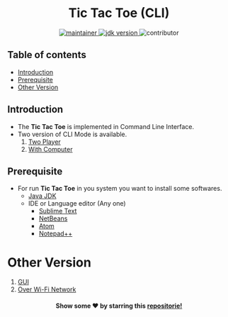 <h1 align="center">Tic Tac Toe (CLI)</h1>

<p align="center">
	<a href="https://github.com/urvesh254" title="profile">
	<img src="https://img.shields.io/badge/maintainer-urvesh254-blue" alt="maintainer">
	</a>
	<a href="https://www.oracle.com/in/java/technologies/javase-downloads.html" title="JDK Download">
		<img src="https://img.shields.io/badge/JDK-%3E%3D%20v8-blue" alt="jdk version">
	</a>
	<img src="https://img.shields.io/badge/contributor-welcome-brightgreen" alt="contributor">
</p>


## Table of contents
* [Introduction](#introduction)
* [Prerequisite](#prerequisite)
* [Other Version](#other-version)

## Introduction

- The **Tic Tac Toe** is implemented in Command Line Interface.
- Two version of CLI Mode is available.
	1. [Two Player](https://github.com/urvesh254/Tic-Tac-Toe/tree/main/CLI/Two%20Player "Two Player")
	2. [With Computer](https://github.com/urvesh254/Tic-Tac-Toe/tree/main/CLI/With%20Computer "With Computer")

## Prerequisite 
-   For run **Tic Tac Toe** in you system you want to install some softwares.
	 - [Java JDK ](https://www.oracle.com/in/java/technologies/javase-downloads.html "Java JDK") 	
	 - IDE or Language editor (Any one)
		 - [Sublime Text](https://www.sublimetext.com/ "Sublime Text") 
		 - [NetBeans](https://netbeans.org/ "NetBeans IDE")
		 - [Atom](https://atom.io/ "Atom")
		 - [Notepad++](https://notepad-plus-plus.org/downloads/ "Notepad++")

# Other Version
1. [GUI](https://github.com/urvesh254/Tic-Tac-Toe/tree/main/GUI "GUI Version")
2. [Over Wi-Fi Network](# "This version is under planning.")

<p align="center">
<h4 align="center">Show some ❤️ by starring this <a href="#">repositorie!</a></h4>
</p>
